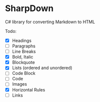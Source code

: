# SharpDown

C# library for converting Markdown to HTML

Todo:
- [x] Headings
- [ ] Paragraphs
- [ ] Line Breaks
- [x] Bold, Italic
- [x] Blockquote
- [x] Lists (ordered and unordered)
- [ ] Code Block
- [ ] Code
- [ ] Images
- [x] Horizontal Rules
- [ ] Links
